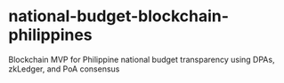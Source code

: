 # national-budget-blockchain-philippines
Blockchain MVP for Philippine national budget transparency using DPAs, zkLedger, and PoA consensus
